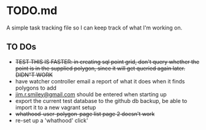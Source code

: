 # TODO.md

A simple task tracking file so I can keep track of what I'm working on.

## TO DOs
* ~~TEST THIS IS FASTER: in creating sql point grid, don't query whether the point is in the supplied polygon, since it will get queried again later. DIDN"T WORK~~
* have watcher controller email a report of what it does when it finds polygons to add
* jim.r.smiley@gmail.com should be entered when starting up
* export the current test database to the github db backup, be able to import it to a new vagrant setup
* ~~whathood-user-polygon-page list page 2 doesn't work~~
* re-set up a 'whathood' click'
